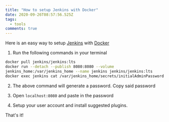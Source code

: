 ```yaml
---
title: "How to setup Jenkins with Docker"
date: 2020-09-26T08:57:56.525Z
tags:
  - tools
comments: true
---
```

Here is an easy way to setup [Jenkins][1] with [Docker][2]

1. Run the following commands in your terminal

```bash
docker pull jenkins/jenkins:lts
docker run --detach --publish 8080:8080 --volume
jenkins_home:/var/jenkins_home --name jenkins jenkins/jenkins:lts
docker exec jenkins cat /var/jenkins_home/secrets/initialAdminPassword
```

2. The above command will generate a password. Copy said password

3. Open `localhost:8080` and paste in the password

4. Setup your user account and install suggested plugins.

That's it!

[1]: https://www.jenkins.io/
[2]: https://www.docker.com/
